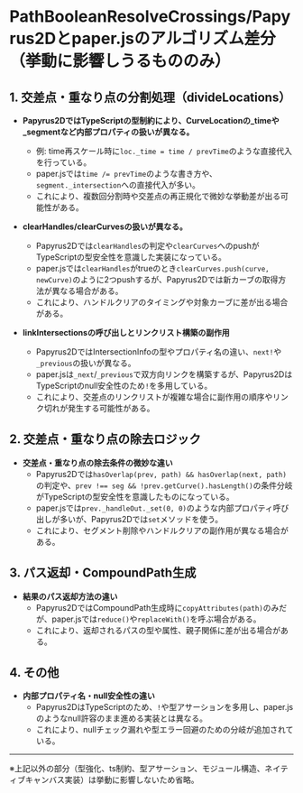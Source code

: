 # PathBooleanResolveCrossings/Papyrus2Dとpaper.jsのアルゴリズム差分（挙動に影響しうるもののみ）

## 1. 交差点・重なり点の分割処理（divideLocations）

- **Papyrus2DではTypeScriptの型制約により、CurveLocationの_timeや_segmentなど内部プロパティの扱いが異なる。**
  - 例: time再スケール時に`loc._time = time / prevTime`のような直接代入を行っている。
  - paper.jsでは`time /= prevTime`のような書き方や、`segment._intersection`への直接代入が多い。
  - これにより、複数回分割時や交差点の再正規化で微妙な挙動差が出る可能性がある。

- **clearHandles/clearCurvesの扱いが異なる。**
  - Papyrus2Dでは`clearHandles`の判定や`clearCurves`へのpushがTypeScriptの型安全性を意識した実装になっている。
  - paper.jsでは`clearHandles`がtrueのとき`clearCurves.push(curve, newCurve)`のように2つpushするが、Papyrus2Dでは新カーブの取得方法が異なる場合がある。
  - これにより、ハンドルクリアのタイミングや対象カーブに差が出る場合がある。

- **linkIntersectionsの呼び出しとリンクリスト構築の副作用**
  - Papyrus2DではIntersectionInfoの型やプロパティ名の違い、`next!`や`_previous`の扱いが異なる。
  - paper.jsは`_next`/`_previous`で双方向リンクを構築するが、Papyrus2DはTypeScriptのnull安全性のため`!`を多用している。
  - これにより、交差点のリンクリストが複雑な場合に副作用の順序やリンク切れが発生する可能性がある。

## 2. 交差点・重なり点の除去ロジック

- **交差点・重なり点の除去条件の微妙な違い**
  - Papyrus2Dでは`hasOverlap(prev, path) && hasOverlap(next, path)`の判定や、`prev !== seg && !prev.getCurve().hasLength()`の条件分岐がTypeScriptの型安全性を意識したものになっている。
  - paper.jsでは`prev._handleOut._set(0, 0)`のような内部プロパティ呼び出しが多いが、Papyrus2Dでは`set`メソッドを使う。
  - これにより、セグメント削除やハンドルクリアの副作用が異なる場合がある。

## 3. パス返却・CompoundPath生成

- **結果のパス返却方法の違い**
  - Papyrus2DではCompoundPath生成時に`copyAttributes(path)`のみだが、paper.jsでは`reduce()`や`replaceWith()`を呼ぶ場合がある。
  - これにより、返却されるパスの型や属性、親子関係に差が出る場合がある。

## 4. その他

- **内部プロパティ名・null安全性の違い**
  - Papyrus2DはTypeScriptのため、`!`や型アサーションを多用し、paper.jsのようなnull許容のまま進める実装とは異なる。
  - これにより、nullチェック漏れや型エラー回避のための分岐が追加されている。

---

※上記以外の部分（型強化、ts制約、型アサーション、モジュール構造、ネイティブキャンバス実装）は挙動に影響しないため省略。